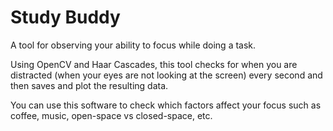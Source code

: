 # Study Buddy

A tool for observing your ability to focus while doing a task.

Using OpenCV and Haar Cascades, this tool checks for when you are distracted (when your eyes are not looking at the screen) every second and then saves and plot the resulting data.

You can use this software to check which factors affect your focus such as coffee, music, open-space vs closed-space, etc.
